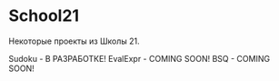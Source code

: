 # School21
Некоторые проекты из Школы 21.

Sudoku - В РАЗРАБОТКЕ!
EvalExpr - COMING SOON!
BSQ - COMING SOON!
